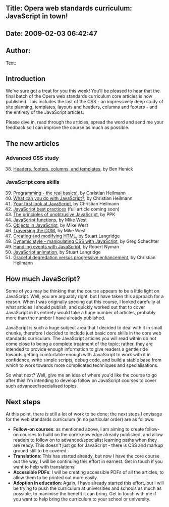 Title: Opera web standards curriculum: JavaScript in town!
----
Date: 2009-02-03 06:42:47
----
Author: 
----
Text:

<h2>Introduction</h2>

<p>We&#39;ve sure got a treat for you this week! You&#39;ll be pleased to hear that the final batch of the Opera web standards curriculum core articles is now published. This includes the last of the CSS - an impressively deep study of site planning, templates, layouts and headers, columns and footers - and the entirety of the JavaScript articles.</p>

<p>Please dive in, read through the articles, spread the word and send me your feedback so I can improve the course as much as possible.</p><h2>The new articles</h2>

<h3>Advanced CSS study</h3>

<ol start="38">
  <li><a href="http://dev.opera.com/articles/view/38-headers-footers-columns-templates/">Headers, footers, columns, and templates</a>, by Ben Henick</li>
</ol>

<h3>JavaScript core skills</h3>

<ol start="39">
  <li><a href="http://dev.opera.com/articles/view/programming-the-real-basics/">Programming - the real basics!</a>, by Christian Heilmann</li>
  <li><a href="http://dev.opera.com/articles/view/javascript-uses/">What can you do with JavaScript?</a>, by Christian Heilmann</li>
  <li><a href="http://dev.opera.com/articles/view/first-look-at-javascript/">Your first look at JavaScript</a>, by Christian Heilmann</li>
  <li><a href="http://dev.opera.com/articles/view/javascript-best-practices/">JavaScript best practices</a> (full article coming soon)</li>
  <li><a href="http://dev.opera.com/articles/view/unobtrusive-javascript/">The principles of unobtrusive JavaScript</a>, by PPK</li>
  <li><a href="http://dev.opera.com/articles/view/javascript-functions/">JavaScript functions</a>, by Mike West</li>
  <li><a href="http://dev.opera.com/articles/view/objects-in-javascript/">Objects in JavaScript</a>, by Mike West</li>
  <li><a href="http://dev.opera.com/articles/view/traversing-the-dom/">Traversing the DOM</a>, by Mike West</li>
  <li><a href="http://dev.opera.com/articles/view/creating-and-modifying-html/">Creating and modifying HTML</a>, by Stuart Langridge</li>
  <li><a href="http://dev.opera.com/articles/view/dynamic-style-css-javascript/">Dynamic style - manipulating CSS with JavaScript</a>, by Greg Schechter</li>
  <li><a href="http://dev.opera.com/articles/view/handling-events-with-javascript/">Handling events with JavaScript</a>, by Robert Nyman</li>
  <li><a href="http://dev.opera.com/articles/view/javascript-animation/">JavaScript animation</a>, by Stuart Langridge</li>
<li><a href="http://dev.opera.com/articles/view/graceful-degradation-progressive-enhancement/">Graceful degredation versus progressive enhancement</a>, by Christian Heilmann</li>
</ol>



<h2>How much JavaScript?</h2>

<p>Some of you may be thinking that the course appears to be a little light on JavaScript. Well, you are arguably right, but I have taken this approach for a reason. When I was originally specing out this course, I looked carefully at what articles I should publish, and quickly worked out that to cover JavaScript in its entirety would take a huge number of articles, probably more than the number I have already published.</p>

<p>JavaScript is such a huge subject area that I decided to deal with it in small chunks, therefore I decided to include just basic core skills in the core web standards curriculum. The JavaScript articles you will read within do not come close to being a complete treatment of the topic; rather, they are intended to provide enough information to give readers a gentle ride towards getting comfortable enough with JavaScript to work with it in confidence, write simple scripts, debug code, and build a stable base from which to work towards more complicated techniques and specialisations.</p>

<p>So what next? Well, give me an idea of where you&#39;d like the course to go after this! I&#39;m intending to develop follow on JavaScript courses to cover such advanced/specialised topics.</p>

<h2>Next steps</h2>

<p>At this point, there is still a lot of work to be done; the next steps I envisage for the web standards curriculum (in no particular order) are as follows:</p>

<ul>
  <li><strong>Follow-on courses</strong>: as mentioned above, I am aiming to create follow-on courses to build on the core knowledge already published, and allow readers to follow on to advanced/specialist learning paths when they are ready. This doesn&#39;t just go for JavaScript - there is CSS and markup ground still to be covered.</li>
  <li><strong>Translations</strong>: This has started already, but now I have the core course out the way, I will be continuing this effort in earnest. Get in touch if you want to help with translations!</li>
  <li><strong>Accessible PDFs</strong>: I will be creating accessible PDFs of all the articles, to allow them to be printed out more easily.</li>
  <li><strong>Adoption in education</strong>: Again, I have already started this effort, but I will be trying to push the curriculum at universities and schools as much as possible, to manimise the benefit it can bring. Get in touch with me if you want to help bring the curriculum to your school or university.</li>
</ul>
